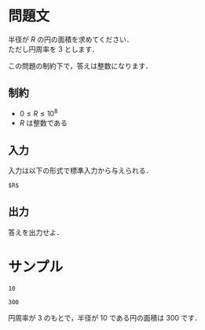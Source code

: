 問題文
=====
半径が $R$ の円の面積を求めてください．  
ただし円周率を $3$ とします．  

この問題の制約下で，答えは整数になります．  

制約
-----
- $0 \leq R \leq 10^8$
- $R$ は整数である

入力
-----
入力は以下の形式で標準入力から与えられる．
```md
$R$ 
```

出力
-----
答えを出力せよ．  

サンプル
=====
```入力例1
10
```
```出力例1
300
```
円周率が $3$ のもとで，半径が $10$ である円の面積は $300$ です．  
